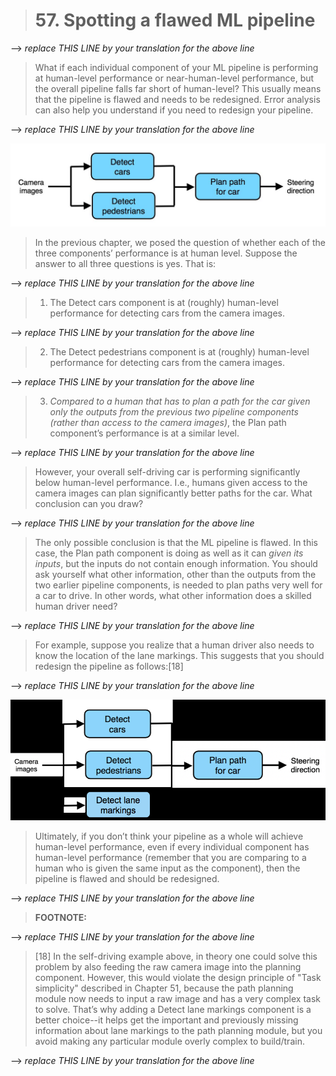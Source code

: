 > # 57. Spotting a flawed ML pipeline

--> _replace THIS LINE by your translation for the above line_

> What if each individual component of your ML pipeline is performing at human-level performance or near-human-level performance, but the overall pipeline falls far short of human-level? This usually means that the pipeline is flawed and needs to be redesigned. Error analysis can also help you understand if you need to redesign your pipeline.

--> _replace THIS LINE by your translation for the above line_

![img](../imgs/C57_01.png)

> In the previous chapter, we posed the question of whether each of the three components’ performance is at human level. Suppose the answer to all three questions is yes. That is:

--> _replace THIS LINE by your translation for the above line_

> 1. The Detect cars component is at (roughly) human-level performance for detecting cars from the camera images.

--> _replace THIS LINE by your translation for the above line_

> 2. The Detect pedestrians component is at (roughly) human-level performance for detecting cars from the camera images.

--> _replace THIS LINE by your translation for the above line_

> 3. *Compared to a human that has to plan a path for the car given only the outputs from the previous two pipeline components (rather than access to the camera images)*,​ the Plan path component’s performance is at a similar level.

--> _replace THIS LINE by your translation for the above line_

> However, your overall self-driving car is performing significantly below human-level performance. I.e., humans given access to the camera images can plan significantly better paths for the car. What conclusion can you draw?

--> _replace THIS LINE by your translation for the above line_

> The only possible conclusion is that the ML pipeline is flawed. In this case, the Plan path component is doing as well as it can ​*given its inputs*,​ but the inputs do not contain enough information. You should ask yourself what other information, other than the outputs from the two earlier pipeline components, is needed to plan paths very well for a car to drive. In other words, what other information does a skilled human driver need?

--> _replace THIS LINE by your translation for the above line_

> For example, suppose you realize that a human driver also needs to know the location of the lane markings. This suggests that you should redesign the pipeline as follows:[18]

--> _replace THIS LINE by your translation for the above line_

![img](../imgs/C57_02.png)

> Ultimately, if you don’t think your pipeline as a whole will achieve human-level performance, even if every individual component has human-level performance (remember that you are comparing to a human who is given the same input as the component), then the pipeline is flawed and should be redesigned.

--> _replace THIS LINE by your translation for the above line_

> **FOOTNOTE:**

--> _replace THIS LINE by your translation for the above line_

> [18] In the self-driving example above, in theory one could solve this problem by also feeding the raw camera image into the planning component. However, this would violate the design principle of "Task simplicity" described in Chapter 51, because the path planning module now needs to input a raw image and has a very complex task to solve. That’s why adding a Detect lane markings component is a better choice--it helps get the important and previously missing information about lane markings to the path planning module, but you avoid making any particular module overly complex to build/train.

--> _replace THIS LINE by your translation for the above line_
